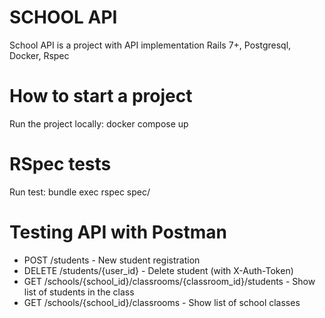 # SCHOOL API
School API is a project with API implementation
Rails 7+, Postgresql, Docker, Rspec

# How to start a project
Run the project locally: docker compose up

# RSpec tests
Run test: bundle exec rspec spec/

# Testing API with Postman
* POST /students - New student registration
* DELETE /students/{user_id} - Delete student (with X-Auth-Token)
* GET /schools/{school_id}/classrooms/{classroom_id}/students - Show list of students in the class
* GET /schools/{school_id}/classrooms - Show list of school classes
